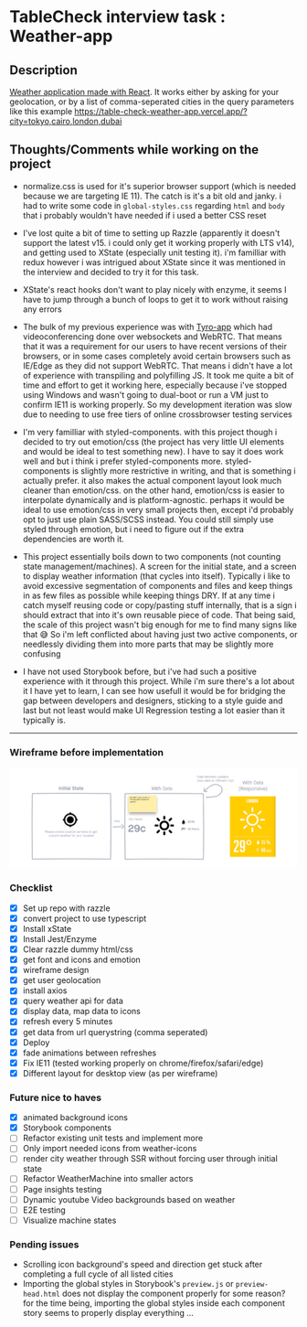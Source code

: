 # TableCheck interview task : Weather-app

## Description

[Weather application made with React](https://table-check-weather-app.vercel.app/). It works either by asking for your geolocation, or by a list of comma-seperated cities in the query parameters like this example https://table-check-weather-app.vercel.app/?city=tokyo,cairo,london,dubai

## Thoughts/Comments while working on the project

- normalize.css is used for it's superior browser support (which is needed because we are targeting IE 11). The catch is it's a bit old and janky. i had to write some code in `global-styles.css` regarding `html` and `body` that i probably wouldn't have needed if i used a better CSS reset

- I've lost quite a bit of time to setting up Razzle (apparently it doesn't support the latest v15. i could only get it working properly with LTS v14), and getting used to XState (especially unit testing it). i'm familliar with redux however i was intrigued about XState since it was mentioned in the interview and decided to try it for this task.

- XState's react hooks don't want to play nicely with enzyme, it seems I have to jump through a bunch of loops to get it to work without raising any errors

- The bulk of my previous experience was with [Tyro-app](https://tyro-app.com) which had videoconferencing done over websockets and WebRTC. That means that it was a requirement for our users to have recent versions of their browsers, or in some cases completely avoid certain browsers such as IE/Edge as they did not support WebRTC. That means i didn't have a lot of experience with transpiling and polyfilling JS. It took me quite a bit of time and effort to get it working here, especially because i've stopped using Windows and wasn't going to dual-boot or run a VM just to confirm IE11 is working properly. So my development iteration was slow due to needing to use free tiers of online crossbrowser testing services

- I'm very familliar with styled-components. with this project though i decided to try out emotion/css (the project has very little UI elements and would be ideal to test something new). I have to say it does work well and but i think i prefer styled-components more. styled-components is slightly more restrictive in writing, and that is something i actually prefer. it also makes the actual component layout look much cleaner than emotion/css. on the other hand, emotion/css is easier to interpolate dynamically and is platform-agnostic. perhaps it would be ideal to use emotion/css in very small projects then, except i'd probably opt to just use plain SASS/SCSS instead. You could still simply use styled through emotion, but i need to figure out if the extra dependencies are worth it.

- This project essentially boils down to two components (not counting state management/machines). A screen for the initial state, and a screen to display weather information (that cycles into itself). Typically i like to avoid excessive segmentation of components and files and keep things in as few files as possible while keeping things DRY. If at any time i catch myself reusing code or copy/pasting stuff internally, that is a sign i should extract that into it's own reusable piece of code. That being said, the scale of this project wasn't big enough for me to find many signs like that 😅 So i'm left conflicted about having just two active components, or needlessly dividing them into more parts that may be slightly more confusing

- I have not used Storybook before, but i've had such a positive experience with it through this project. While i'm sure there's a lot about it I have yet to learn, I can see how usefull it would be for bridging the gap between developers and designers, sticking to a style guide and last but not least would make UI Regression testing a lot easier than it typically is.

---

### Wireframe before implementation
![Wireframe](wireframe.png)
### Checklist

- [x] Set up repo with razzle
- [x] convert project to use typescript
- [x] Install xState
- [x] Install Jest/Enzyme
- [x] Clear razzle dummy html/css
- [x] get font and icons and emotion
- [x] wireframe design
- [x] get user geolocation
- [x] install axios
- [x] query weather api for data
- [x] display data, map data to icons
- [x] refresh every 5 minutes
- [x] get data from url querystring (comma seperated)
- [x] Deploy
- [x] fade animations between refreshes
- [x] Fix IE11 (tested working properly on chrome/firefox/safari/edge)
- [x] Different layout for desktop view (as per wireframe)

### Future nice to haves
- [x] animated background icons
- [x] Storybook components
- [ ] Refactor existing unit tests and implement more
- [ ] Only import needed icons from weather-icons
- [ ] render city weather through SSR without forcing user through initial state
- [ ] Refactor WeatherMachine into smaller actors
- [ ] Page insights testing
- [ ] Dynamic youtube Video backgrounds based on weather
- [ ] E2E testing
- [ ] Visualize machine states

### Pending issues
- Scrolling icon background's speed and direction get stuck after completing a full cycle of all listed cities
- Importing the global styles in Storybook's `preview.js` or `preview-head.html` does not display the component properly for some reason? for the time being, importing the global styles inside each component story seems to properly display everything
...